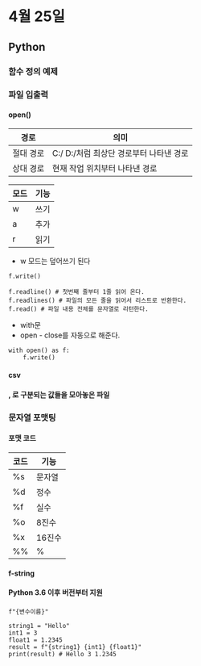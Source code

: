 # 4월 25일
## Python
### 함수 정의 예제
### 파일 입출력
#### open()
경로 | 의미
----|-----
절대 경로 | C:/ D:/처럼 최상단 경로부터 나타낸 경로
상대 경로 | 현재 작업 위치부터 나타낸 경로

모드 | 기능
-----|-----
w | 쓰기
a | 추가
r | 읽기
- w 모드는 덮어쓰기 된다
```python3
f.write()
```
```python3
f.readline() # 첫번째 줄부터 1줄 읽어 온다.
f.readlines() # 파일의 모든 줄을 읽어서 리스트로 반환한다.
f.read() # 파일 내용 전체를 문자열로 리턴한다.
```
- with문
- open - close를 자동으로 해준다.
```python3
with open() as f:
    f.write()
```
#### csv
#### , 로 구분되는 값들을 모아놓은 파일
### 문자열 포맷팅
#### 포맷 코드
코드 | 기능
-----|-----
%s | 문자열
%d | 정수
%f | 실수
%o | 8진수
%x | 16진수
%% | %
#### f-string
#### Python 3.6 이후 버전부터 지원
```python3
f"{변수이름}"

string1 = "Hello"
int1 = 3
float1 = 1.2345
result = f"{string1} {int1} {float1}"
print(result) # Hello 3 1.2345
```
